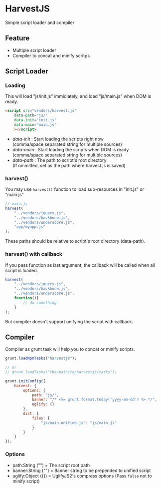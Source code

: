 
# HarvestJS

Simple script loader and compiler

## Feature

- Multiple script loader
- Compiler to concat and minify scritps

## Script Loader

### Loading

This will load "js/init.js" immidiately, and load "js/main.js" when DOM is ready.

```html
<script src="vendors/harvest.js" 
    data-path="js/" 
    data-init="init.js" 
    data-main="main.js"
    ></script>
```

- *data-init* : Start loading the scripts right now  
  (comma/space separated string for multiple sources)
- *data-main* : Start loading the scripts when DOM is ready  
  (comma/space separated string for multiple sources)
- *data-path* : The path to script's root directory  
  (If ommitted, set as the path where harvest.js is saved)


### harvest()

You may use `harvest()` function to load sub-resources in "init.js" or "main.js"

```javascript
// main.js
harvest(
    "../vendors/jquery.js",
    "../vendors/backbone.js",
    "../vendors/underscore.js",
    "app/myapp.js"
);
```
These paths should be relative to script's root directory (data-path).

### harvest() with callback

If you pass function as last argument, the callback will be called when all script is loaded.

```javascript
harvest(
    "../vendors/jquery.js",
    "../vendors/backbone.js",
    "../vendors/underscore.js",
    function(){
        // do something
    }
);
```

But compiler doesn't support unifying the script with callback.

## Compiler

Compiler as grunt task will help you to concat or minify scripts.

```javascript
grunt.loadNpmTasks("harvestjs");

// or 
// grunt.loadTasks("the/path/to/harvestjs/tasks");

grunt.initConfig({
    harvest: {
        options: {
            path: "js/",
            banner: "/* <%= grunt.format.today('yyyy-mm-dd') %> */",
            uglify: {}
        },
        dist: {
            files: {
                "js/main.unified.js": "js/main.js"
            }
        }
    }
});

```

### Options

- path:String ("") = The script root path
- banner:String ("") = Banner string to be prepended to unified script
- uglify:Object ({}) = UglifyJS2's compress options (Pass `false` not to minify script)



